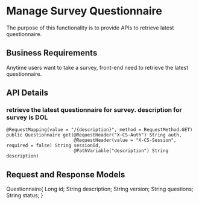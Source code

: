 Manage Survey Questionnaire
================

The purpose of this functionality is to provide APIs to retrieve latest questionnaire.

Business Requirements
---------------------
Anytime users want to take a survey, front-end need to retrieve the latest questionnaire.

API Details
-----------

### retrieve the latest questionnaire for survey. description for survey is DOL ###
    @RequestMapping(value = "/{description}", method = RequestMethod.GET)
    public Questionnaire get(@RequestHeader("X-CS-Auth") String auth,
                             @RequestHeader(value = "X-CS-Session", required = false) String sessionId,
                             @PathVariable("description") String description)


Request and Response Models
-----------
Questionnaire{
    Long id;
    String description;
    String version;
    String questions;
    String status;
}